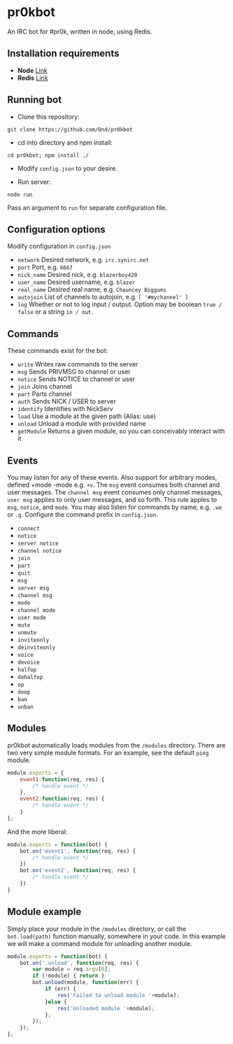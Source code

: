 # pr0kbot

An IRC bot for #pr0k, written in node, using Redis.

## Installation requirements

+ **Node** [Link](http://nodejs.org/download/)
+ **Redis** [Link](http://redis.io/download)

## Running bot

* Clone this repository:

```code
git clone https://github.com/Ond/pr0kbot
```

* cd into directory and npm install:

```code
cd pr0kbot; npm install ./
```

* Modify `config.json` to your desire. 

* Run server:

```code
node run
```

Pass an argument to `run` for separate configuration file.

## Configuration options

Modify configuration in `config.json`

+ `network` Desired network, e.g. `irc.synirc.net`
+ `port` Port, e.g. `6667`
+ `nick_name` Desired nick, e.g. `blazerboy420`
+ `user_name` Desired username, e.g. `blazer`
+ `real_name` Desired real name, e.g. `Chauncey Biggums`
+ `autojoin` List of channels to autojoin, e.g. `[ '#mychannel' ]`
+ `log` Whether or not to log input / output. Option may be boolean `true / false` or a string `in / out`.

## Commands

These commands exist for the bot:

+ `write` Writes raw commands to the server
+ `msg` Sends PRIVMSG to channel or user
+ `notice` Sends NOTICE to channel or user
+ `join` Joins channel
+ `part` Parts channel
+ `auth` Sends NICK / USER to server
+ `identify` Identifies with NickServ
+ `load` Use a module at the given path (Alias: use)
+ `unload` Unload a module with provided name
+ `getModule` Returns a given module, so you can conceivably interact with it

## Events

You may listen for any of these events. Also support for arbitrary modes, defined +mode -mode e.g. `+v`. The `msg` event consumes both channel and user messages. The `channel msg` event consumes only channel messages,  `user msg` applies to only user messages, and so forth. This rule apples to `msg`, `notice`, and `mode`. You may also listen for commands by name, e.g. `.we` or `.g`. Configure the command prefix in `config.json`.

+ `connect`
+ `notice`
+ `server notice`
+ `channel notice`
+ `join`
+ `part`
+ `quit`
+ `msg`
+ `server msg`
+ `channel msg`
+ `mode`
+ `channel mode`
+ `user mode`
+ `mute`
+ `unmute`
+ `inviteonly`
+ `deinviteonly`
+ `voice`
+ `devoice`
+ `halfop`
+ `dehalfop`
+ `op`
+ `deop`
+ `ban`
+ `unban`

## Modules

pr0kbot automatically loads modules from the `/modules` directory. There are two very simple module formats. For an example, see the default `ping` module.

```js
module.exports = {
    event1:function(req, res) {
        /* handle event */
    },
    event2:function(req, res) {
        /* handle event */
    }
};
```

And the more liberal:

```js
module.exports = function(bot) {
    bot.on('event1', function(req, res) {
        /* handle event */
    })
    bot.on('event2', function(req, res) {
        /* handle event */
    })
}
```

## Module example

Simply place your module in the `/modules` directory, or call the `bot.load(path)` function manually, somewhere in your code. In this example we will make a command module for unloading another module.

```js
module.exports = function(bot) {
    bot.on('.unload', function(req, res) {
        var module = req.argv[0];
        if (!module) { return }
        bot.unload(module, function(err) {
            if (err) {
                res('Failed to unload module '+module);
            }else {
                res('Unloaded module '+module);
            };
        });
    });
};
```
